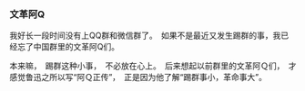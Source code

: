 ### 文革阿Q

我好长一段时间没有上QQ群和微信群了。　如果不是最近又发生踢群的事，我已经忘了中国群里的文革阿Q们。

本来嘛，　踢群这种小事，　不必放在心上。　后来想起以前群里的文革阿Ｑ们，　才感觉鲁迅之所以写“阿Ｑ正传”，　正是因为他了解“踢群事小，革命事大”。
